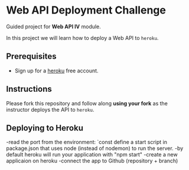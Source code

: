 # Web API Deployment Challenge

Guided project for **Web API IV** module.

In this project we will learn how to deploy a Web API to `heroku`.

## Prerequisites

- Sign up for a [heroku](https://www.heroku.com/) free account.

## Instructions

Please fork this repository and follow along **using your fork** as the instructor deploys the API to `heroku`.

## Deploying to Heroku

-read the port from the environment: `const 
define a start script in package.json that uses node (instead of nodemon) to run the server.
-by default heroku will run your application with "npm start"
-create a new applicaion on heroku
-connect the app to Github (repository + branch)